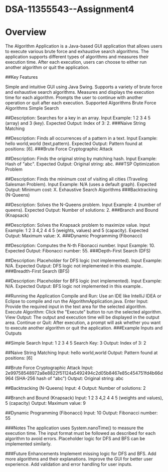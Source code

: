 ﻿# DSA-11355543--Assignment4
# Overview

The Algorithm Application is a Java-based GUI application that allows users to execute various brute force and exhaustive search algorithms. The application supports different types of algorithms and measures their execution time. After each execution, users can choose to either run another algorithm or quit the application.

##Key Features

Simple and intuitive GUI using Java Swing.
Supports a variety of brute force and exhaustive search algorithms.
Measures and displays the execution time for each algorithm.
Prompts the user to continue with another operation or quit after each execution.
Supported Algorithms
Brute Force Algorithms
Simple Search

##Description: Searches for a key in an array.
Input Example: 1 2 3 4 5 (array) and 3 (key).
Expected Output: Index of 3: 2.
###Naive String Matching

##Description: Finds all occurrences of a pattern in a text.
Input Example: hello world,world (text,pattern).
Expected Output: Pattern found at positions: [6].
###Brute Force Cryptographic Attack

##Description: Finds the original string by matching hash.
Input Example: Hash of "abc".
Expected Output: Original string: abc.
###TSP Optimization Problem

##Description: Finds the minimum cost of visiting all cities (Traveling Salesman Problem).
Input Example: N/A (uses a default graph).
Expected Output: Minimum cost: X.
Exhaustive Search Algorithms
###Backtracking (N-Queens)

##Description: Solves the N-Queens problem.
Input Example: 4 (number of queens).
Expected Output: Number of solutions: 2.
###Branch and Bound (Knapsack)

##Description: Solves the Knapsack problem to maximize value.
Input Example: 1 2 3 4,2 4 4 5 (weights, values) and 5 (capacity).
Expected Output: Maximum value: X.
###Dynamic Programming (Fibonacci)

##Description: Computes the N-th Fibonacci number.
Input Example: 10.
Expected Output: Fibonacci number: 55.
###Depth-First Search (DFS)

##Description: Placeholder for DFS logic (not implemented).
Input Example: N/A.
Expected Output: DFS logic not implemented in this example..
###Breadth-First Search (BFS)

##Description: Placeholder for BFS logic (not implemented).
Input Example: N/A.
Expected Output: BFS logic not implemented in this example..

##Running the Application
Compile and Run: Use an IDE like IntelliJ IDEA or Eclipse to compile and run the AlgorithmApplication.java.
Enter Input: Provide the required input in the text area for the selected algorithm.
Execute Algorithm: Click the "Execute" button to run the selected algorithm.
View Output: The output and execution time will be displayed in the output area.
Continue or Quit: After execution, a prompt will ask whether you want to execute another algorithm or quit the application.
###Example Inputs and Outputs

##Simple Search
Input: 1 2 3 4 5
Search Key: 3
Output: Index of 3: 2

##Naive String Matching
Input: hello world,world
Output: Pattern found at positions: [6]

##Brute Force Cryptographic Attack
Input: 2e99758548972a8e8822f51124a5492494c2d05b8467e85c454751fd4b66d964 (SHA-256 hash of "abc")
Output: Original string: abc

##Backtracking (N-Queens)
Input: 4
Output: Number of solutions: 2

##Branch and Bound (Knapsack)
Input: 1 2 3 4,2 4 4 5 (weights and values), 5 (capacity)
Output: Maximum value: 9

##Dynamic Programming (Fibonacci)
Input: 10
Output: Fibonacci number: 55

###Notes
The application uses System.nanoTime() to measure the execution time.
The input format must be followed as described for each algorithm to avoid errors.
Placeholder logic for DFS and BFS can be implemented similarly.

###Future Enhancements
Implement missing logic for DFS and BFS.
Add more algorithms and their explanations.
Improve the GUI for better user experience.
Add validation and error handling for user inputs.
